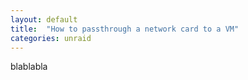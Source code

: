 ```yaml
---
layout: default
title:  "How to passthrough a network card to a VM"
categories: unraid
---
```

blablabla
